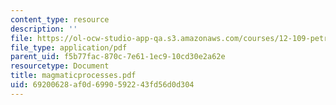 ```yaml
---
content_type: resource
description: ''
file: https://ol-ocw-studio-app-qa.s3.amazonaws.com/courses/12-109-petrology-fall-2005/69200628af0d6990592243fd56d0d304_magmaticprocesses.pdf
file_type: application/pdf
parent_uid: f5b77fac-870c-7e61-1ec9-10cd30e2a62e
resourcetype: Document
title: magmaticprocesses.pdf
uid: 69200628-af0d-6990-5922-43fd56d0d304
---
```

